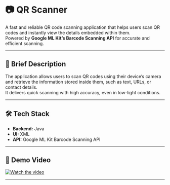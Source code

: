 

# 📷 QR Scanner

A fast and reliable QR code scanning application that helps users scan QR codes and instantly view the details embedded within them.  
Powered by **Google ML Kit’s Barcode Scanning API** for accurate and efficient scanning.

---

## 📌 Brief Description
The application allows users to scan QR codes using their device’s camera and retrieve the information stored inside them, such as text, URLs, or contact details.  
It delivers quick scanning with high accuracy, even in low-light conditions.

---

## 🛠 Tech Stack
- **Backend:** Java  
- **UI:** XML  
- **API:** Google ML Kit Barcode Scanning API  

---

## 🎥 Demo Video
[![Watch the video](https://img.shields.io/badge/Watch%20Demo-Video-blue?style=for-the-badge)](https://github.com/user-attachments/assets/b984be8d-c531-4901-9b11-a498a89db11b)

---






